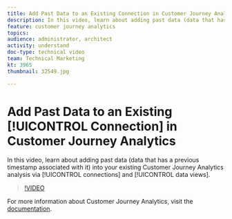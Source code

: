 ```yaml
---
title: Add Past Data to an Existing Connection in Customer Journey Analytics
description: In this video, learn about adding past data (data that has a previous timestamp associated with it) into your existing Customer Journey Analytics analysis via connections and data views.
feature: customer journey analytics
topics: 
audience: administrator, architect
activity: understand
doc-type: technical video
team: Technical Marketing
kt: 3965
thumbnail: 32549.jpg

---
```


# Add Past Data to an Existing [!UICONTROL Connection] in Customer Journey Analytics

In this video, learn about adding past data (data that has a previous timestamp associated with it) into your existing Customer Journey Analytics analysis via [!UICONTROL connections] and [!UICONTROL data views].

>[!VIDEO](https://video.tv.adobe.com/v/32549/?quality=12)

For more information about Customer Journey Analytics, visit the [documentation](https://docs.adobe.com/content/help/en/analytics-platform/using/cja-landing.html).
